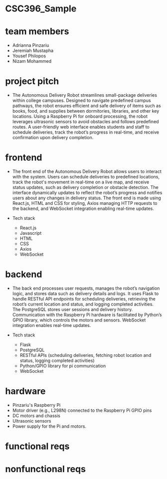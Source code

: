 # CSC396_Sample

# team members
- Adrianna Pinzariu
- Jeremiah Mustapha
- Yousef Philopos
- Nizam Mohammed

# project pitch
- The Autonomous Delivery Robot streamlines small-package deliveries within college campuses. Designed to navigate predefined campus pathways, the robot ensures efficient and safe delivery of items such as books, food, and supplies between dormitories, libraries, and other key locations. Using a Raspberry Pi for onboard processing, the robot leverages ultrasonic sensors to avoid obstacles and follows predefined routes. A user-friendly web interface enables students and staff to schedule deliveries, track the robot’s progress in real-time, and receive confirmation upon delivery completion.
  
# frontend 
- The front end of the Autonomous Delivery Robot allows users to interact with the system. Users can schedule deliveries to predefined locations, track the robot's movement in real-time on a live map, and receive status updates, such as delivery completion or obstacle detection. The interface dynamically updates to reflect the robot’s progress and notifies users about any changes in delivery status. The front end is made using React.js, HTML and CSS for styling, Axios managing HTTP requests to the backend, and WebSocket integration enabling real-time updates.
  
- Tech stack
  - React.js
  - Javascript
  - HTML
  - CSS
  - Axios
  - WebSocket

# backend
- The back end processes user requests, manages the robot’s navigation logic, and stores data such as delivery details and logs. It uses Flask to handle RESTful API endpoints for scheduling deliveries, retrieving the robot’s current location and status, and logging completed activities. The PostgreSQL stores user sessions and delivery history. Communication with the Raspberry Pi hardware is facilitated by Python’s GPIO library, which controls the motors and sensors. WebSocket integration enables real-time updates.

- Tech stack
  - Flask
  - PostgreSQL
  - RESTful APIs (scheduling deliveries, fetching robot location and status, logging completed activities)
  - Python/GPIO library for pi communication
  - WebSocket

# hardware
- Pinzariu's Raspberry Pi
- Motor driver (e.g., L298N) connected to the Raspberry Pi GPIO pins
- DC motors and chassis 
- Ultrasonic sensors 
- Power supply for the Pi and motors.

# functional reqs


# nonfunctional reqs
